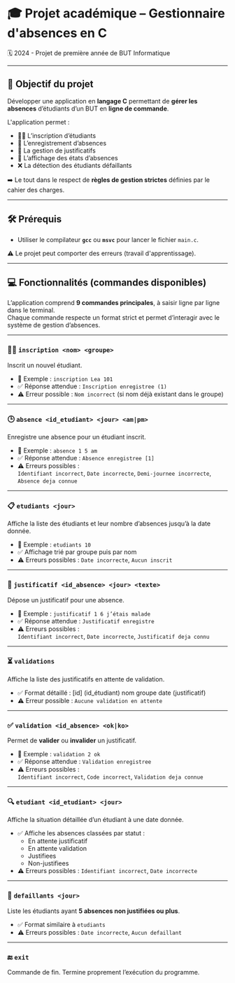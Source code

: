 # 🎓 Projet académique – Gestionnaire d'absences en C
🗓️ 2024 - Projet de première année de BUT Informatique

---

## 🎯 Objectif du projet

Développer une application en **langage C** permettant de **gérer les absences** d’étudiants d’un BUT en **ligne de commande**.

L'application permet :
- 🧑‍💻 L’inscription d’étudiants
- 📆 L’enregistrement d’absences
- 📄 La gestion de justificatifs
- 🧾 L’affichage des états d’absences
- ❌ La détection des étudiants défaillants

➡️ Le tout dans le respect de **règles de gestion strictes** définies par le cahier des charges.

---

## 🛠️ Prérequis

- Utiliser le compilateur **`gcc`** ou **`msvc`** pour lancer le fichier `main.c`.

⚠️ Le projet peut comporter des erreurs (travail d'apprentissage).

---

## 💻 Fonctionnalités (commandes disponibles)

L’application comprend **9 commandes principales**, à saisir ligne par ligne dans le terminal.  
Chaque commande respecte un format strict et permet d’interagir avec le système de gestion d’absences.

---

### 🧑‍🏫 `inscription <nom> <groupe>`
Inscrit un nouvel étudiant.

- 🔹 Exemple : `inscription Lea 101`  
- ✅ Réponse attendue : `Inscription enregistree (1)`  
- ⚠️ Erreur possible : `Nom incorrect` (si nom déjà existant dans le groupe)

---

### 🕒 `absence <id_etudiant> <jour> <am|pm>`
Enregistre une absence pour un étudiant inscrit.

- 🔹 Exemple : `absence 1 5 am`  
- ✅ Réponse attendue : `Absence enregistree [1]`  
- ⚠️ Erreurs possibles :  
  `Identifiant incorrect`, `Date incorrecte`, `Demi-journee incorrecte`, `Absence deja connue`

---

### 📋 `etudiants <jour>`
Affiche la liste des étudiants et leur nombre d’absences jusqu’à la date donnée.

- 🔹 Exemple : `etudiants 10`  
- ✅ Affichage trié par groupe puis par nom  
- ⚠️ Erreurs possibles : `Date incorrecte`, `Aucun inscrit`

---

### 📎 `justificatif <id_absence> <jour> <texte>`
Dépose un justificatif pour une absence.

- 🔹 Exemple : `justificatif 1 6 j’étais malade`  
- ✅ Réponse attendue : `Justificatif enregistre`  
- ⚠️ Erreurs possibles :  
  `Identifiant incorrect`, `Date incorrecte`, `Justificatif deja connu`

---

### ⏳ `validations`
Affiche la liste des justificatifs en attente de validation.

- ✅ Format détaillé : [id] (id_étudiant) nom groupe date (justificatif)  
- ⚠️ Erreur possible : `Aucune validation en attente`

---

### ✅ `validation <id_absence> <ok|ko>`
Permet de **valider** ou **invalider** un justificatif.

- 🔹 Exemple : `validation 2 ok`  
- ✅ Réponse attendue : `Validation enregistree`  
- ⚠️ Erreurs possibles :  
  `Identifiant incorrect`, `Code incorrect`, `Validation deja connue`

---

### 🔍 `etudiant <id_etudiant> <jour>`
Affiche la situation détaillée d’un étudiant à une date donnée.

- ✅ Affiche les absences classées par statut :  
  - En attente justificatif  
  - En attente validation  
  - Justifiees  
  - Non-justifiees  
- ⚠️ Erreurs possibles : `Identifiant incorrect`, `Date incorrecte`

---

### 🚫 `defaillants <jour>`
Liste les étudiants ayant **5 absences non justifiées ou plus**.

- ✅ Format similaire à `etudiants`  
- ⚠️ Erreurs possibles : `Date incorrecte`, `Aucun defaillant`

---

### 🔚 `exit`
Commande de fin. Termine proprement l’exécution du programme.
